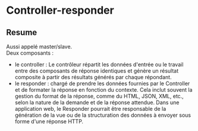 # Controller-responder

## Resume

Aussi appelé master/slave.<br>
Deux composants : 
- le controller : Le contrôleur répartit les données d'entrée ou le travail entre des composants de réponse identiques et génère un résultat composite à partir des résultats générés par chaque répondant.
- le responder : chargé de prendre les données fournies par le Controller et de formater la réponse en fonction du contexte. Cela inclut souvent la gestion du format de la réponse, comme du HTML, JSON, XML, etc., selon la nature de la demande et de la réponse attendue. Dans une application web, le Responder pourrait être responsable de la génération de la vue ou de la structuration des données à envoyer sous forme d'une réponse HTTP.